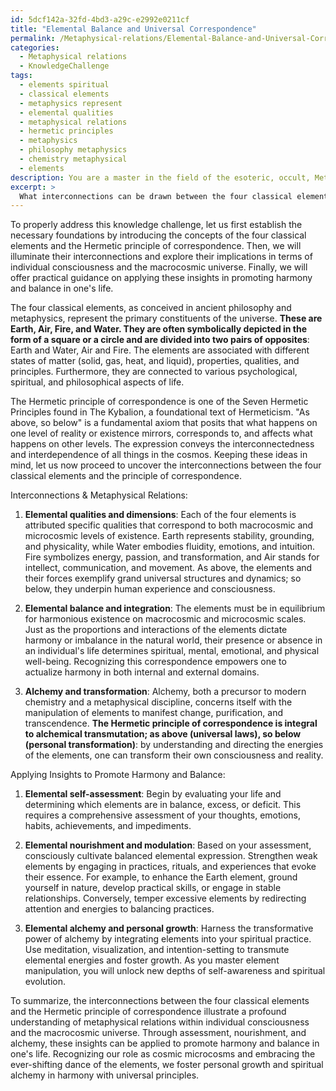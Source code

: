 ```yaml
---
id: 5dcf142a-32fd-4bd3-a29c-e2992e0211cf
title: "Elemental Balance and Universal Correspondence"
permalink: /Metaphysical-relations/Elemental-Balance-and-Universal-Correspondence/
categories:
  - Metaphysical relations
  - KnowledgeChallenge
tags:
  - elements spiritual
  - classical elements
  - metaphysics represent
  - elemental qualities
  - metaphysical relations
  - hermetic principles
  - metaphysics
  - philosophy metaphysics
  - chemistry metaphysical
  - elements
description: You are a master in the field of the esoteric, occult, Metaphysical relations and Education. You are a writer of tests, challenges, books and deep knowledge on Metaphysical relations for initiates and students to gain deep insights and understanding from. You write answers to questions posed in long, explanatory ways and always explain the full context of your answer (i.e., related concepts, formulas, examples, or history), as well as the step-by-step thinking process you take to answer the challenges. Be rigorous and thorough, and summarize the key themes, ideas, and conclusions at the end.
excerpt: > 
  What interconnections can be drawn between the four classical elements (Earth, Air, Fire, Water) in the context of the Hermetic principle of correspondence ("As above, so below") to illustrate a profound understanding of metaphysical relations within individual consciousness and the macrocosmic universe, and how would you apply these insights to promote harmony and balance in one's life?
---
```

To properly address this knowledge challenge, let us first establish the necessary foundations by introducing the concepts of the four classical elements and the Hermetic principle of correspondence. Then, we will illuminate their interconnections and explore their implications in terms of individual consciousness and the macrocosmic universe. Finally, we will offer practical guidance on applying these insights in promoting harmony and balance in one's life.

The four classical elements, as conceived in ancient philosophy and metaphysics, represent the primary constituents of the universe. ****These are Earth, Air, Fire, and Water. They are often symbolically depicted in the form of a square or a circle and are divided into two pairs of opposites****: Earth and Water, Air and Fire. The elements are associated with different states of matter (solid, gas, heat, and liquid), properties, qualities, and principles. Furthermore, they are connected to various psychological, spiritual, and philosophical aspects of life.

The Hermetic principle of correspondence is one of the Seven Hermetic Principles found in The Kybalion, a foundational text of Hermeticism. "As above, so below" is a fundamental axiom that posits that what happens on one level of reality or existence mirrors, corresponds to, and affects what happens on other levels. The expression conveys the interconnectedness and interdependence of all things in the cosmos. Keeping these ideas in mind, let us now proceed to uncover the interconnections between the four classical elements and the principle of correspondence.

Interconnections & Metaphysical Relations:

1. ****Elemental qualities and dimensions****: Each of the four elements is attributed specific qualities that correspond to both macrocosmic and microcosmic levels of existence. Earth represents stability, grounding, and physicality, while Water embodies fluidity, emotions, and intuition. Fire symbolizes energy, passion, and transformation, and Air stands for intellect, communication, and movement. As above, the elements and their forces exemplify grand universal structures and dynamics; so below, they underpin human experience and consciousness.

2. ****Elemental balance and integration****: The elements must be in equilibrium for harmonious existence on macrocosmic and microcosmic scales. Just as the proportions and interactions of the elements dictate harmony or imbalance in the natural world, their presence or absence in an individual's life determines spiritual, mental, emotional, and physical well-being. Recognizing this correspondence empowers one to actualize harmony in both internal and external domains.

3. ****Alchemy and transformation****: Alchemy, both a precursor to modern chemistry and a metaphysical discipline, concerns itself with the manipulation of elements to manifest change, purification, and transcendence. ****The Hermetic principle of correspondence is integral to alchemical transmutation; as above (universal laws), so below (personal transformation)****: by understanding and directing the energies of the elements, one can transform their own consciousness and reality.

Applying Insights to Promote Harmony and Balance:

1. ****Elemental self-assessment****: Begin by evaluating your life and determining which elements are in balance, excess, or deficit. This requires a comprehensive assessment of your thoughts, emotions, habits, achievements, and impediments.

2. ****Elemental nourishment and modulation****: Based on your assessment, consciously cultivate balanced elemental expression. Strengthen weak elements by engaging in practices, rituals, and experiences that evoke their essence. For example, to enhance the Earth element, ground yourself in nature, develop practical skills, or engage in stable relationships. Conversely, temper excessive elements by redirecting attention and energies to balancing practices.

3. ****Elemental alchemy and personal growth****: Harness the transformative power of alchemy by integrating elements into your spiritual practice. Use meditation, visualization, and intention-setting to transmute elemental energies and foster growth. As you master element manipulation, you will unlock new depths of self-awareness and spiritual evolution.

To summarize, the interconnections between the four classical elements and the Hermetic principle of correspondence illustrate a profound understanding of metaphysical relations within individual consciousness and the macrocosmic universe. Through assessment, nourishment, and alchemy, these insights can be applied to promote harmony and balance in one's life. Recognizing our role as cosmic microcosms and embracing the ever-shifting dance of the elements, we foster personal growth and spiritual alchemy in harmony with universal principles.
